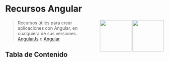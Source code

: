 # Recursos Angular

[<img src="https://worldvectorlogo.com/logos/angular-icon-1.svg" align="right" width="100">](https://angular.io/)
[<img src="https://worldvectorlogo.com/logos/angular-icon.svg" align="right" width="100">](https://angularjs.org/)

> Recursos útiles para crear aplicaciones con Angular, en cualquiera de sus versiones. [AngularJs](https://angularjs.org/) o [Angular](https://angular.io/) 

## Tabla de Contenido
